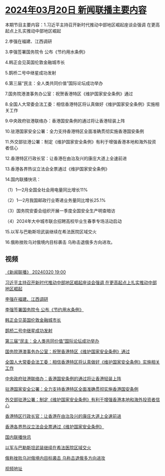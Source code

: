 # [2024年03月20日 新闻联播主要内容](https://tv.cctv.com/lm/xwlb/day/20240320.shtml)

本期节目主要内容：1.习近平主持召开新时代推动中部地区崛起座谈会强调 在更高起点上扎实推动中部地区崛起

2.李强在福建、江西调研

3.李强签署国务院令 公布《节约用水条例》

4.韩正会见英国伦敦金融城市长

5.鹊桥二号中继星成功发射

6.第三届“民主：全人类共同价值”国际论坛成功举办

7.国务院港澳事务办公室：祝贺香港特区《维护国家安全条例》通过

8.全国人大常委会法工委：相信香港特区将认真做好《维护国家安全条例》实施相关工作

9.中央政府驻港联络办：香港国安条例的通过将让香港轻装上阵

10.驻港国家安全公署：全力支持香港特区全面准确贯彻实施香港国安条例

11.外交部驻港公署：制定《维护国家安全条例》有利于增强香港本地和海外投资者信心

12.香港特区行政长官：让香港在由治及兴的康庄大道上全速前进

13.香港各界热议立法会全票通过《维护国家安全条例》

14.国内联播快讯：

（1）1—2月全国全社会用电量同比增长11%

（2）1—2月我国邮政行业寄递业务量同比增长25.1%

（3）国务院安委会组织开展一季度全国安全生产明查暗访

（4）2024年大中城市联合招聘高校毕业生春季专场活动启动

15.以军与巴勒斯坦武装继续在希法医院区域交火

16.俄称挫败乌对俄境内目标袭击 乌称击退俄多方向进攻。

## 视频

[《新闻联播》 20240320 19:00](https://tv.cctv.com/2024/03/20/VIDEyzkGOurdgrZZt7u5uzR9240320.shtml)

[习近平主持召开新时代推动中部地区崛起座谈会强调 在更高起点上扎实推动中部地区崛起](https://tv.cctv.com/2024/03/20/VIDExGKydDhsStiv7Z0lMiaN240320.shtml)

[李强在福建、江西调研](https://tv.cctv.com/2024/03/20/VIDEJW8YoBii7FS45gT5i910240320.shtml)

[李强签署国务院令 公布《节约用水条例》](https://tv.cctv.com/2024/03/20/VIDEx6N5mB7U2mcvXDt7r6TM240320.shtml)

[韩正会见英国伦敦金融城市长](https://tv.cctv.com/2024/03/20/VIDEnucIF7W2TxIp9FdxSDXY240320.shtml)

[鹊桥二号中继星成功发射](https://tv.cctv.com/2024/03/20/VIDEZpw1ib9nLbKGjBn4Ienu240320.shtml)

[第三届“民主：全人类共同价值”国际论坛成功举办](https://tv.cctv.com/2024/03/20/VIDE6zxFEHmRbWjWqgH6IkuK240320.shtml)

[国务院港澳事务办公室：祝贺香港特区《维护国家安全条例》通过](https://tv.cctv.com/2024/03/20/VIDE3D5xazFH2OPBMeiQa7uq240320.shtml)

[全国人大常委会法工委：相信香港特区将认真做好《维护国家安全条例》实施相关工作](https://tv.cctv.com/2024/03/20/VIDEUOVrPxWuVMYBrRVUvj4M240320.shtml)

[中央政府驻港联络办：香港国安条例的通过将让香港轻装上阵](https://tv.cctv.com/2024/03/20/VIDETZGVFhttvxbm4vrvUscT240320.shtml)

[驻港国家安全公署：全力支持香港特区全面准确贯彻实施香港国安条例](https://tv.cctv.com/2024/03/20/VIDE7jPfppROSpEIhRjpCH79240320.shtml)

[外交部驻港公署：制定《维护国家安全条例》有利于增强香港本地和海外投资者信心](https://tv.cctv.com/2024/03/20/VIDE51OzCXnp2RlRt3lhPtVL240320.shtml)

[香港特区行政长官：让香港在由治及兴的康庄大道上全速前进](https://tv.cctv.com/2024/03/20/VIDEs2ZD3OwytE14SBQtKS6n240320.shtml)

[香港各界热议立法会全票通过《维护国家安全条例》](https://tv.cctv.com/2024/03/20/VIDE7iemFmg3myoY2FgQVnD8240320.shtml)

[国内联播快讯](https://tv.cctv.com/2024/03/20/VIDExiWr82pwZjP7v82Ib0kV240320.shtml)

[以军与巴勒斯坦武装继续在希法医院区域交火](https://tv.cctv.com/2024/03/20/VIDEhGaoOyvFtd0HepH0wNUE240320.shtml)

[俄称挫败乌对俄境内目标袭击 乌称击退俄多方向进攻](https://tv.cctv.com/2024/03/20/VIDEgiix1eAi7o6X0HEOSXt9240320.shtml)

[视频地址](https://tv.cctv.com/lm/xwlb/day/20240320.shtml) 

